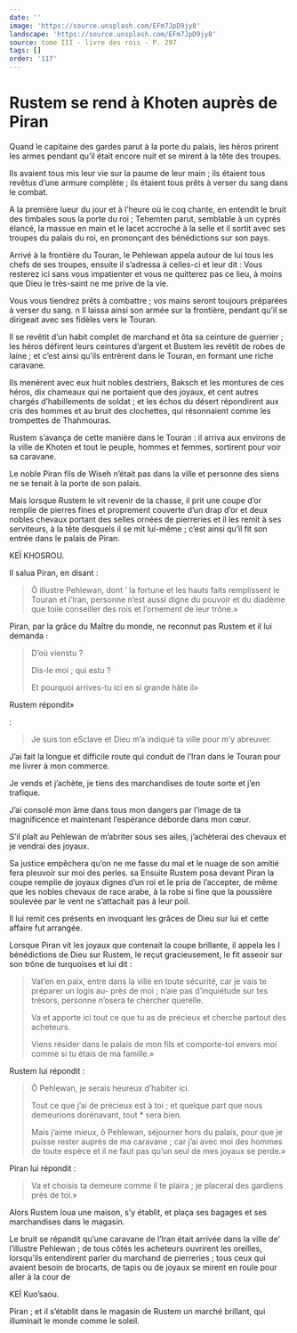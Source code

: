 ```yaml
---
date: ''
image: 'https://source.unsplash.com/EFm7JpD9jy8'
landscape: 'https://source.unsplash.com/EFm7JpD9jy8'
source: tome III - livre des rois - P. 297
tags: []
order: '117'
---
```


# Rustem se rend à Khoten auprès de Piran

Quand le capitaine des gardes parut à la porte du palais, les héros prirent les armes pendant qu’il était encore nuit et se mirent à la tête des troupes.

Ils avaient tous mis leur vie sur la paume de leur main ; ils étaient tous revêtus d’une armure complète ; ils étaient tous prêts à verser du sang dans le combat.

A la première lueur du jour et à l’heure où le coq chante, en entendit le bruit des timbales sous la porte du roi ; Tehemten parut, semblable à un cyprès élancé, la massue en main et le lacet accroché à la selle et il sortit avec ses troupes du palais du roi, en prononçant des bénédictions sur son pays.

Arrivé à la frontière du Touran, le Pehlewan appela autour de lui tous les chefs de ses troupes, ensuite il s’adressa à celles-ci et leur dit : Vous resterez ici sans vous impatienter et vous ne quitterez pas ce lieu, à moins que Dieu le très-saint ne me prive de la vie.

Vous vous tiendrez prêts à combattre ; vos mains seront toujours préparées à verser du sang. n Il laissa ainsi son armée sur la frontière, pendant qu’il se dirigeait avec ses fidèles vers le Touran.

Il se revêtit d’un habit complet de marchand et ôta sa ceinture de guerrier ; les héros défirent leurs ceintures d’argent et Bustem les revêtit de robes de laine ; et c’est ainsi qu’ils entrèrent dans le Touran, en formant une riche caravane.

Ils menèrent avec eux huit nobles destriers, Baksch et les montures de ces héros, dix chameaux qui ne portaient que des joyaux, et cent autres chargés d’habillements de soldat ; et les échos du désert répondirent aux cris des hommes et au bruit des clochettes, qui résonnaient comme les trompettes de Thahmouras.

Rustem s’avança de cette manière dans le Touran : il arriva aux environs de la ville de Khoten et tout le peuple, hommes et femmes, sortirent pour voir sa caravane.

Le noble Piran fils de Wiseh n’était pas dans la ville et personne des siens ne se tenait à la porte de son palais.

Mais lorsque Rustem le vit revenir de la chasse, il prit une coupe d’or remplie de pierres fines et proprement couverte d’un drap d’or et deux nobles chevaux portant des selles ornées de pierreries et il les remit à ses serviteurs, à la tête desquels il se mit lui-même ; c’est ainsi qu’il fit son entrée dans le palais de Piran.

KEÏ KHOSROU.

Il salua Piran, en disant :

> Ô illustre Pehlewan, dont ’
> la fortune et les hauts faits remplissent le Touran et l’Iran, personne n’est aussi digne du pouvoir et du diadème que toile conseiller des rois et l’ornement de leur trône.»

Piran, par la grâce du Maître du monde, ne reconnut pas Rustem et il lui demanda :

> D’où vienstu ?
>
> Dis-le moi ; qui estu ?
>
> Et pourquoi arrives-tu ici en si grande hâte il»

Rustem répondit»

:

> Je suis ton eSclave et Dieu m’a indiqué ta ville pour m’y abreuver.

J’ai fait la longue et difficile route qui conduit de l’Iran dans le Touran pour me livrer à mon commerce.

Je vends et j’achète, je tiens des marchandises de toute sorte et j’en trafique.

J’ai consolé mon âme dans tous mon dangers par l’image de ta magnificence et maintenant l’espérance déborde dans mon cœur.

S’il plaît au Pehlewan de m’abriter sous ses ailes, j’achèterai des chevaux et je vendrai des joyaux.

Sa justice empêchera qu’on ne me fasse du mal et le nuage de son amitié fera pleuvoir sur moi des perles. sa Ensuite Rustem posa devant Piran la coupe remplie de joyaux dignes d’un roi et le pria de l’accepter, de même que les nobles chevaux de race arabe, à la robe si fine que la poussière soulevée par le vent ne s’attachait pas à leur poil.

Il lui remit ces présents en invoquant les grâces de Dieu sur lui et cette affaire fut arrangée.

Lorsque Piran vit les joyaux que contenait la coupe brillante, il appela les I bénédictions de Dieu sur Rustem, le reçut gracieusement, le fit asseoir sur son trône de turquoises et lui dit :

> Vat’en en paix, entre dans la ville en toute sécurité, car je vais te préparer un logis au-
> près de moi ; n’aie pas d’inquiétude sur tes trésors, personne n’osera te chercher querelle.
>
> Va et apporte ici tout ce que tu as de précieux et cherche partout des acheteurs.
>
> Viens résider dans le palais de mon fils et comporte-toi envers moi comme si tu étais de ma famille.»

Rustem lui répondit :

> Ô Pehlewan, je serais heureux d’habiter ici.
>
> Tout ce que j’ai de précieux est à toi ; et quelque part que nous demeurions dorénavant, tout \* sera bien.
>
> Mais j’aime mieux, ô Pehlewan, séjourner hors du palais, pour que je puisse rester auprès de ma caravane ; car j’ai avec moi des hommes de toute espèce et il ne faut pas qu’un seul de mes joyaux se perde.»

Piran lui répondit :

> Va et choisis ta demeure comme il te plaira ; je placerai des gardiens près de toi.»

Alors Rustem loua une maison, s’y établit, et plaça ses bagages et ses marchandises dans le magasin.

Le bruit se répandit qu’une caravane de l’Iran était arrivée dans la ville de’ l’illustre Pehlewan ; de tous côtés les acheteurs ouvrirent les oreilles, lorsqu’ils entendirent parler du marchand de pierreries ; tous ceux qui avaient besoin de brocarts, de tapis ou de joyaux se mirent en roule pour aller à la cour de

KEÏ Kuo’saou.

Piran ; et il s’établit dans le magasin de Rustem un marché brillant, qui illuminait le monde comme le soleil.
